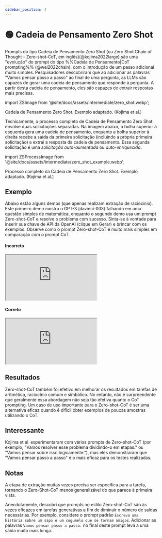 ```yaml
---
sidebar_position: 4
---
```


# 🟢 Cadeia de Pensamento Zero Shot

Prompts do tipo Cadeia de Pensamento Zero Shot (ou Zero Shot Chain of Thought - Zero-shot-CoT, em inglês)(@kojima2022large) são uma "evolução" do prompt do tipo %%Cadeia de Pensamento|CoT prompting%% (@wei2022chain), com o introdução de um passo adicional muito simples. Pesquisadores descobriram que ao adicionar as palavras "Vamos pensar passo a passo" ao final de uma pergunta, as LLMs são capazes de gerar uma cadeia de pensamento que responde à pergunta. A partir desta cadeia de pensamento, eles são capazes de extrair respostas mais precisas.

import ZSImage from '@site/docs/assets/intermediate/zero_shot.webp';

<div style={{textAlign: 'center'}}>
  <LazyLoadImage src={ZSImage} style={{width: "500px"}} />
</div>

<div style={{textAlign: 'center'}}>
Cadeia de Pensamento Zero Shot. Exemplo adaptado. (Kojima et al.)
</div>


Tecnicamente, o processo completo de Cadeia de Pensamento Zero Shot envolve duas solicitações separadas. Na imagem abaixo, a bolha superior à esquerda gera uma cadeia de pensamento, enquanto a bolha superior à direita recebe a saída da primeira solicitação (incluindo a própria primeira solicitação) e extrai a resposta da cadeia de pensamento. Essa segunda solicitação é uma _solicitação auto-aumentada_ ou _auto-enriquecida_.

import ZSProcessImage from '@site/docs/assets/intermediate/zero_shot_example.webp';

<div style={{textAlign: 'center'}}>
  <LazyLoadImage src={ZSProcessImage} style={{width: "500px"}} />
</div>

<div style={{textAlign: 'center'}}>
Processo completo da Cadeia de Pensamento Zero Shot. Exemplo adaptado. (Kojima et al.)
</div>

## Exemplo

Abaixo estão alguns demos (que apenas realizam extração de raciocínio). Este primeiro demo mostra o GPT-3 (davinci-003) falhando em uma questão simples de matemática, enquanto o segundo demo usa um prompt Zero-shot-CoT e resolve o problema com sucesso. Sinta-se à vontade para inserir sua chave de API da OpenAI (clique em Gerar) e brincar com os exemplos. Observe como o prompt Zero-shot-CoT é muito mais simples em comparação com o prompt CoT.

#### Incorreto

<iframe
    src="https://embed.learnprompting.org/embed?config=eyJ0b3BQIjoxLCJ0ZW1wZXJhdHVyZSI6MC43LCJtYXhUb2tlbnMiOjI1Niwib3V0cHV0IjoiTyBKb%2BNvIHRlbSA4IHBlcmFzLiIsInByb21wdCI6IlNlIEpv428gdGVtIDUgcGVyYXMsIGNvbWUgMiBlIGNvbXByYSBtYWlzIDUsIGRlcG9pcyBk4SAzIGFvIHNldSBhbWlnbywgcXVhbnRhcyBwZXJhcyBlbGUgdGVtIGFnb3JhPyIsIm1vZGVsIjoidGV4dC1kYXZpbmNpLTAwMyJ9"
    style={{width:"100%", height:"500px", border:"0", borderRadius:"4px", overflow:"hidden"}}
    sandbox="allow-forms allow-modals allow-popups allow-presentation allow-same-origin allow-scripts"
></iframe>


#### Correto

<iframe
    src="https://embed.learnprompting.org/embed?config=eyJ0b3BQIjoxLCJ0ZW1wZXJhdHVyZSI6MC43LCJtYXhUb2tlbnMiOjI1Niwib3V0cHV0IjoiSm%2FjbyB0ZW0gNSBwZXJhcywgY29tZSAyLCBlbnTjbyBzb2JyYW0gNSAtIDIgPSAzIHBlcmFzLiBEZXBvaXMgZWxlIGNvbXByYSBtYWlzIDUsIGVudONvIGVsZSB0ZW0gMyArIDUgPSA4IHBlcmFzLiBNYXMgZW0gc2VndWlkYSBlbGUgZOEgMyBwZXJhcyBhbyBhbWlnbywgcG9ydGFudG8gYWdvcmEgZWxlIHRlbSA4IC0gMyA9IDUgcGVyYXMuIEpv428gdGVtIDUgcGVyYXMgYWdvcmEuIiwicHJvbXB0IjoiU2UgSm%2FjbyB0ZW0gNSBwZXJhcywgY29tZSAyIGUgY29tcHJhIG1haXMgNSwgZGVwb2lzIGThIDMgYW8gc2V1IGFtaWdvLCBxdWFudGFzIHBlcmFzIGVsZSB0ZW0gYWdvcmE%2FXG5cblZhbW9zIHBlbnNhciBwYXNzbyBhIHBhc3NvLiIsIm1vZGVsIjoidGV4dC1kYXZpbmNpLTAwMyJ9"
    style={{width:"100%", height:"500px", border:"0", borderRadius:"4px", overflow:"hidden"}}
    sandbox="allow-forms allow-modals allow-popups allow-presentation allow-same-origin allow-scripts"
></iframe>

## Resultados

Zero-shot-CoT também foi efetivo em melhorar os resultados em tarefas de aritmética, raciocínio comum e simbólico. No entanto, não é surpreendente que geralmente essa abordagem não seja tão efetiva quanto o CoT prompting. Um caso de uso importante para o Zero-shot-CoT é ser uma alternativa eficaz quando é difícil obter exemplos de poucas amostras utilizando o CoT.

## Interessante
Kojima et al. experimentaram com vários prompts de Zero-shot-CoT (por exemplo, "Vamos resolver esse problema dividindo-o em etapas." ou "Vamos pensar sobre isso logicamente."), mas eles demonstraram que "Vamos pensar passo a passo" é o mais eficaz para os testes realizadas.


## Notas

A etapa de extração muitas vezes precisa ser específica para a tarefa, tornando o Zero-Shot-CoT menos generalizável do que parece à primeira vista.

Anecdotamente, descobri que prompts no estilo Zero-shot-CoT são às vezes eficazes em tarefas generativas a fim de diminuir o número de saídas necessárias. Por exemplo, considere o prompt padrão `Escreva uma história sobre um sapo e um cogumelo que se tornam amigos`. Adicionar as palavras `Vamos pensar passo a passo.` no final deste prompt leva a uma saída muito mais longa.